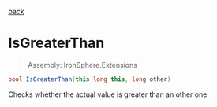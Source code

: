 ﻿

[back](/IronSphere.Extensions/types/LongExtension)

# IsGreaterThan

> Assembly: IronSphere.Extensions

```csharp
bool IsGreaterThan(this long this, long other)
```

Checks whether the actual value is greater than an other one.

 